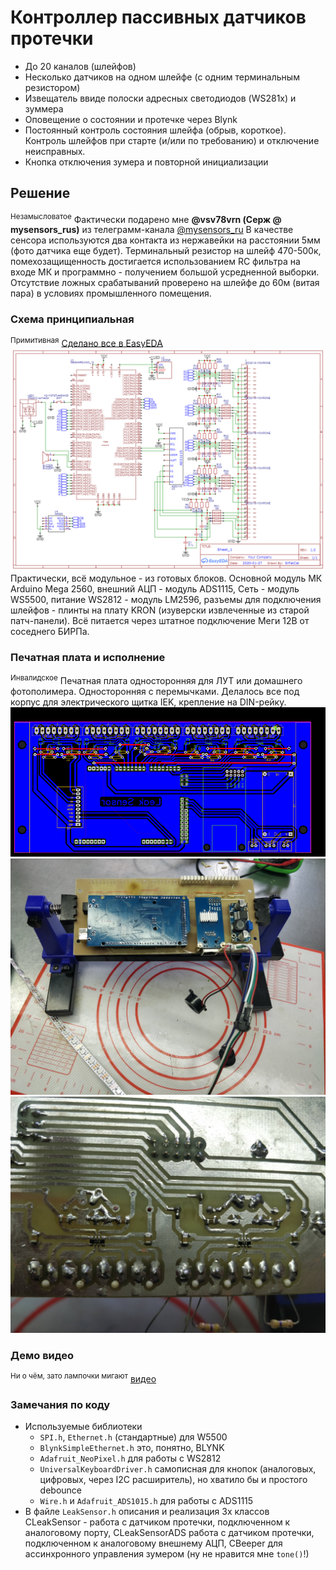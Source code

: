 # Контроллер пассивных датчиков протечки 
- До 20 каналов (шлейфов)
- Несколько датчиков на одном шлейфе (с одним терминальным резистором)
- Извещатель ввиде полоски адресных светодиодов (WS281x) и зуммера
- Оповещение о состоянии и протечке через Blynk
- Постоянный контроль состояния шлейфа (обрыв, короткое). Контроль шлейфов при старте (и/или по требованию) и отключение неисправных.
- Кнопка отключения зумера и повторной инициализации

## Решение
<sup>Незамысловатое</sup>
Фактически подарено мне **@vsv78vrn (Серж @ mysensors_rus)** из телеграмм-канала [@mysensors_ru](https://t.me/mysensors_rus)
В качестве сенсора используются два контакта из нержавейки на расстоянии 5мм (фото датчика еще будет).
Терминальный резистор на шлейф 470-500к, помехозащищенность достигается использованием RC фильтра на входе МК и программно - получением большой усредненной выборки. Отсутствие ложных срабатываний проверено на шлейфе до 60м (витая пара) в условиях промышленного помещения.

### Схема принципиальная
<sup>Примитивная</sup>
[Сделано все в EasyEDA](https://easyeda.com/SrFatCat/LeakSensor "Сделано все в EasyEDA")
![](https://github.com/SrFatCat/LeakSensor/blob/master/image/Schematic_LeakSensor.png)
Практически, всё модульное - из готовых блоков. Основной модуль МК Arduino Mega 2560, внешний АЦП - модуль ADS1115, Сеть - модуль WS5500, питание WS2812 - модуль LM2596, разъемы для подключения шлейфов - плинты на плату KRON (изуверски извлеченные из старой патч-панели). Всё питается через штатное подключение Меги 12В от соседнего БИРПа.

### Печатная плата и исполнение
<sup>Инвалидское</sup>
Печатная плата односторонняя для ЛУТ или домашнего фотополимера. Односторонняя с перемычками. Делалось все под корпус для электрического щитка IEK, крепление на DIN-рейку.
![](https://github.com/SrFatCat/LeakSensor/blob/master/image/PCB_LeakSensor.png)
![](https://github.com/SrFatCat/LeakSensor/blob/master/image/LeakSensor1.jpg)
![](https://github.com/SrFatCat/LeakSensor/blob/master/image/LeakSensor2.jpg)

### Демо видео
<sup>Ни о чём, зато лампочки мигают</sup>
[видео](https://youtu.be/1K_5AmTVZUc "видео")

### Замечания по коду
+ Используемые библиотеки
   + `SPI.h`, `Ethernet.h` (стандартные) для W5500
   + `BlynkSimpleEthernet.h` это, понятно, BLYNK
   + `Adafruit_NeoPixel.h` для работы с WS2812
   + `UniversalKeyboardDriver.h` самописная для кнопок (аналоговых, цифровых, через I2C расширитель), но хватило бы и простого debounce
   + `Wire.h` и `Adafruit_ADS1015.h` для работы с ADS1115
+ В файле `LeakSensor.h` описания и реализация 3х классов CLeakSensor - работа с датчиком протечки, подключенном к аналоговому порту, CLeakSensorADS работа с датчиком протечки, подключенном к аналоговому внешнему АЦП, CBeeper для ассинхронного управления зумером (ну не нравится мне `tone()`!)
